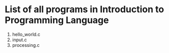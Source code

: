 # List of all programs in Introduction to Programming Language

1. hello_world.c
2. input.c
3. processing.c